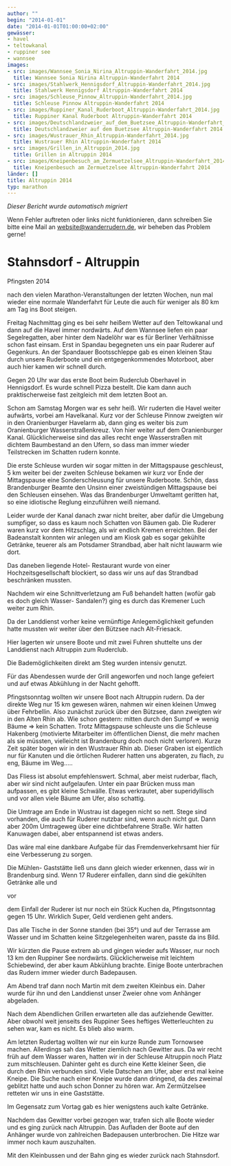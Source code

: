 ```yaml
---
author: ""
begin: "2014-01-01"
date: "2014-01-01T01:00:00+02:00"
gewässer:
- havel
- teltowkanal
- ruppiner see
- wannsee
images:
- src: images/Wannsee_Sonia_Nirina_Altruppin-Wanderfahrt_2014.jpg
  title: Wannsee Sonia Nirina Altruppin-Wanderfahrt 2014
- src: images/Stahlwerk_Hennigsdorf_Altruppin-Wanderfahrt_2014.jpg
  title: Stahlwerk Hennigsdorf Altruppin-Wanderfahrt 2014
- src: images/Schleuse_Pinnow_Altruppin-Wanderfahrt_2014.jpg
  title: Schleuse Pinnow Altruppin-Wanderfahrt 2014
- src: images/Ruppiner_Kanal_Ruderboot_Altruppin-Wanderfahrt_2014.jpg
  title: Ruppiner Kanal Ruderboot Altruppin-Wanderfahrt 2014
- src: images/Deutschlandzweier_auf_dem_Buetzsee_Altruppin-Wanderfahrt_2014.jpg
  title: Deutschlandzweier auf dem Buetzsee Altruppin-Wanderfahrt 2014
- src: images/Wustrauer_Rhin_Altruppin-Wanderfahrt_2014.jpg
  title: Wustrauer Rhin Altruppin-Wanderfahrt 2014
- src: images/Grillen_in_Altruppin_2014.jpg
  title: Grillen in Altruppin 2014
- src: images/Kneipenbesuch_am_Zermuetzelsee_Altruppin-Wanderfahrt_2014.jpg
  title: Kneipenbesuch am Zermuetzelsee Altruppin-Wanderfahrt 2014
länder: []
title: Altruppin 2014
typ: marathon
---
```



*Dieser Bericht wurde automatisch migriert*

Wenn Fehler auftreten oder links nicht funktionieren, dann schreiben Sie bitte eine Mail an website@wanderrudern.de, wir beheben das Problem gerne!



# Stahnsdorf - Altruppin


Pfingsten 2014

nach den vielen Marathon-Veranstaltungen der letzten Wochen, nun mal wieder eine normale Wanderfahrt für Leute die auch für weniger als 80 km am Tag ins Boot steigen.

Freitag Nachmittag ging es bei sehr heißem Wetter auf den Teltowkanal und dann auf die Havel immer nordwärts. Auf dem Wannsee liefen ein paar Segelregatten, aber hinter dem Nadelöhr war es für Berliner Verhältnisse schon fast einsam. Erst in Spandau begegneten uns ein paar Ruderer auf Gegenkurs. An der Spandauer Bootsschleppe gab es einen kleinen Stau durch unsere Ruderboote und ein entgegenkommendes Motorboot, aber auch hier kamen wir schnell durch.

Gegen 20 Uhr war das erste Boot beim Ruderclub Oberhavel in Hennigsdorf. Es wurde schnell Pizza bestellt. Die kam dann auch praktischerweise fast zeitgleich mit dem letzten Boot an.

Schon am Samstag Morgen war es sehr heiß. Wir ruderten die Havel weiter aufwärts, vorbei am Havelkanal. Kurz vor der Schleuse Pinnow zweigten wir in den Oranienburger Havelarm ab, dann ging es weiter bis zum Oranienburger Wasserstraßenkreuz. Von hier weiter auf dem Oranienburger Kanal. Glücklicherweise sind das alles recht enge Wasserstraßen mit dichtem Baumbestand an den Ufern, so dass man immer wieder Teilstrecken im Schatten rudern konnte.

Die erste Schleuse wurden wir sogar mitten in der Mittagspause geschleust, 5 km weiter bei der zweiten Schleuse bekamen wir kurz vor Ende der Mittagspause eine Sonderschleusung für unsere Ruderboote. Schön, dass Brandenburger Beamte den Unsinn einer zweistündigen Mittagspause bei den Schleusen einsehen. Was das Brandenburger Umweltamt geritten hat, so eine idiotische Reglung einzuführen weiß niemand.

Leider wurde der Kanal danach zwar nicht breiter, aber dafür die Umgebung sumpfiger, so dass es kaum noch Schatten von Bäumen gab. Die Ruderer waren kurz vor dem Hitzschlag, als wir endlich Kremen erreichten. Bei der Badeanstalt konnten wir anlegen und am Kiosk gab es sogar gekühlte Getränke, teuerer als am Potsdamer Strandbad, aber halt nicht lauwarm wie dort.

Das daneben liegende Hotel- Restaurant wurde von einer Hochzeitsgesellschaft blockiert, so dass wir uns auf das Strandbad beschränken mussten.

Nachdem wir eine Schnittverletzung am Fuß behandelt hatten (wofür gab es doch gleich Wasser- Sandalen?) ging es durch das Kremener Luch weiter zum Rhin.

Da der Landdienst vorher keine vernünftige Anlegemöglichkeit gefunden hatte mussten wir weiter über den Bützsee nach Alt-Friesack.

Hier lagerten wir unsere Boote und mit zwei Fuhren shuttelte uns der Landdienst nach Altruppin zum Ruderclub.

Die Bademöglichkeiten direkt am Steg wurden intensiv genutzt.

Für das Abendessen wurde der Grill angeworfen und noch lange gefeiert und auf etwas Abkühlung in der Nacht gehofft.

Pfingstsonntag wollten wir unsere Boot nach Altruppin rudern. Da der direkte Weg nur 15 km gewesen wären, nahmen wir einen kleinen Umweg über Fehrbellin. Also zunächst zurück über den Bützsee, dann zweigten wir in den Alten Rhin ab. Wie schon gestern: mitten durch den Sumpf => wenig Bäume => kein Schatten. Trotz Mittagspause schleuste uns die Schleuse Hakenberg (motivierte Mitarbeiter im öffentlichen Dienst, die mehr machen als sie müssten, vielleicht ist Brandenburg doch noch nicht verloren). Kurze Zeit später bogen wir in den Wustrauer Rhin ab. Dieser Graben ist eigentlich nur für Kanuten und die örtlichen Ruderer hatten uns abgeraten, zu flach, zu eng, Bäume im Weg.....

Das Fliess ist absolut empfehlenswert. Schmal, aber meist ruderbar, flach, aber wir sind nicht aufgelaufen. Unter ein paar Brücken muss man aufpassen, es gibt kleine Schwälle. Etwas verkrautet, aber superidyllisch und vor allen viele Bäume am Ufer, also schattig.

Die Umtrage am Ende in Wustrau ist dagegen nicht so nett. Stege sind vorhanden, die auch für Ruderer nutzbar sind, wenn auch nicht gut. Dann aber 200m Umtrageweg über eine dichtbefahrene Straße. Wir hatten Kanuwagen dabei, aber entspannend ist etwas anders.

Das wäre mal eine dankbare Aufgabe für das Fremdenverkehrsamt hier für eine Verbesserung zu sorgen.

Die Mühlen- Gaststätte ließ uns dann gleich wieder erkennen, dass wir in Brandenburg sind. Wenn 17 Ruderer einfallen, dann sind die gekühlten Getränke alle und

vor

dem Einfall der Ruderer ist nur noch ein Stück Kuchen da, Pfingstsonntag gegen 15 Uhr. Wirklich Super, Geld verdienen geht anders.

Das alle Tische in der Sonne standen (bei 35°) und auf der Terrasse am Wasser und im Schatten keine Sitzgelegenheiten waren, passte da ins Bild.

Wir kürzten die Pause extrem ab und gingen wieder aufs Wasser, nur noch 13 km den Ruppiner See nordwärts. Glücklicherweise mit leichtem Schiebewind, der aber kaum Abkühlung brachte. Einige Boote unterbrachen das Rudern immer wieder durch Badepausen.

Am Abend traf dann noch Martin mit dem zweiten Kleinbus ein. Daher wurde für ihn und den Landdienst unser Zweier ohne vom Anhänger abgeladen.

Nach dem Abendlichen Grillen erwarteten alle das aufziehende Gewitter. Aber obwohl weit jenseits des Ruppiner Sees heftiges Wetterleuchten zu sehen war, kam es nicht. Es blieb also warm.

Am letzten Rudertag wollten wir nur ein kurze Runde zum Tornowsee machen. Allerdings sah das Wetter ziemlich nach Gewitter aus. Da wir recht früh auf dem Wasser waren, hatten wir in der Schleuse Altruppin noch Platz zum mitschleusen. Dahinter geht es durch eine Kette kleiner Seen, die durch den Rhin verbunden sind. Viele Datschen am Ufer, aber erst mal keine Kneipe. Die Suche nach einer Kneipe wurde dann dringend, da des zweimal geblitzt hatte und auch schon Donner zu hören war. Am Zermützelsee retteten wir uns in eine Gaststätte.

Im Gegensatz zum Vortag gab es hier wenigstens auch kalte Getränke.

Nachdem das Gewitter vorbei gezogen war, trafen sich alle Boote wieder und es ging zurück nach Altruppin. Das Aufladen der Boote auf den Anhänger wurde von zahlreichen Badepausen unterbrochen. Die Hitze war immer noch kaum auszuhalten.

Mit den Kleinbussen und der Bahn ging es wieder zurück nach Stahnsdorf.